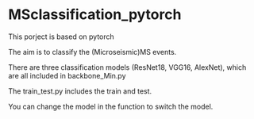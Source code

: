 # MSclassification_pytorch

This porject is based on pytorch 

The aim is to classify the (Microseismic)MS events.

There are three classification models (ResNet18, VGG16, AlexNet), which are all included in backbone_Min.py

The train_test.py includes the train and test.

You can change the model in the function to switch the model.
